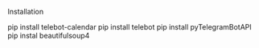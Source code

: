 Installation

pip install telebot-calendar
pip install telebot
pip install pyTelegramBotAPI
pip instal beautifulsoup4


